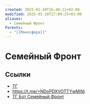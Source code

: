 ```yaml
---
created: 2025-01-20T16:40:12+03:00
modified: 2025-01-20T17:09:25+03:00
aliases:
  - Семейный Фронт
Parents:
  - "[[Маносфера]]"
---
```


# Семейный Фронт

## Ссылки

 - [ТГ](https://t.me/semfront)
 - https://t.me/+NDoPDXVOTTYwMjNi
 - [ТГ Бот Семейный Фронт](https://t.me/semfront_appeals_bot)
